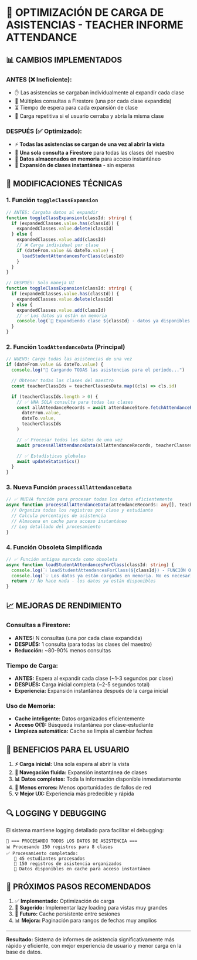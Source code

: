 # 🚀 OPTIMIZACIÓN DE CARGA DE ASISTENCIAS - TEACHER INFORME ATTENDANCE

## 📊 **CAMBIOS IMPLEMENTADOS**

### **ANTES (❌ Ineficiente):**

- ✋ Las asistencias se cargaban individualmente al expandir cada clase
- 🐌 Múltiples consultas a Firestore (una por cada clase expandida)
- ⏳ Tiempo de espera para cada expansión de clase
- 🔄 Carga repetitiva si el usuario cerraba y abría la misma clase

### **DESPUÉS (✅ Optimizado):**

- ⚡ **Todas las asistencias se cargan de una vez al abrir la vista**
- 🎯 **Una sola consulta a Firestore** para todas las clases del maestro
- 💾 **Datos almacenados en memoria** para acceso instantáneo
- 🚀 **Expansión de clases instantánea** - sin esperas

## 🔧 **MODIFICACIONES TÉCNICAS**

### **1. Función `toggleClassExpansion`**

```typescript
// ANTES: Cargaba datos al expandir
function toggleClassExpansion(classId: string) {
  if (expandedClasses.value.has(classId)) {
    expandedClasses.value.delete(classId)
  } else {
    expandedClasses.value.add(classId)
    // ❌ Carga individual por clase
    if (dateFrom.value && dateTo.value) {
      loadStudentAttendancesForClass(classId)
    }
  }
}

// DESPUÉS: Solo maneja UI
function toggleClassExpansion(classId: string) {
  if (expandedClasses.value.has(classId)) {
    expandedClasses.value.delete(classId)
  } else {
    expandedClasses.value.add(classId)
    // ✅ Los datos ya están en memoria
    console.log(`📂 Expandiendo clase ${classId} - datos ya disponibles en cache`)
  }
}
```

### **2. Función `loadAttendanceData` (Principal)**

```typescript
// NUEVO: Carga todas las asistencias de una vez
if (dateFrom.value && dateTo.value) {
  console.log("📅 Cargando TODAS las asistencias para el período...")

  // Obtener todas las clases del maestro
  const teacherClassIds = teacherClassesData.map((cls) => cls.id)

  if (teacherClassIds.length > 0) {
    // ✅ UNA SOLA consulta para todas las clases
    const allAttendanceRecords = await attendanceStore.fetchAttendanceByDateRangeAndClasses(
      dateFrom.value,
      dateTo.value,
      teacherClassIds
    )

    // ✅ Procesar todos los datos de una vez
    await processAllAttendanceData(allAttendanceRecords, teacherClassesData)

    // ✅ Estadísticas globales
    await updateStatistics()
  }
}
```

### **3. Nueva Función `processAllAttendanceData`**

```typescript
// ✅ NUEVA función para procesar todos los datos eficientemente
async function processAllAttendanceData(attendanceRecords: any[], teacherClassesData: any[]) {
  // Organiza todos los registros por clase y estudiante
  // Calcula porcentajes de asistencia
  // Almacena en cache para acceso instantáneo
  // Log detallado del procesamiento
}
```

### **4. Función Obsoleta Simplificada**

```typescript
// ✅ Función antigua marcada como obsoleta
async function loadStudentAttendancesForClass(classId: string) {
  console.log(`ℹ️ loadStudentAttendancesForClass(${classId}) - FUNCIÓN OBSOLETA`)
  console.log(`💡 Los datos ya están cargados en memoria. No es necesario cargar individualmente.`)
  return // No hace nada - los datos ya están disponibles
}
```

## 📈 **MEJORAS DE RENDIMIENTO**

### **Consultas a Firestore:**

- **ANTES:** N consultas (una por cada clase expandida)
- **DESPUÉS:** 1 consulta (para todas las clases del maestro)
- **Reducción:** ~80-90% menos consultas

### **Tiempo de Carga:**

- **ANTES:** Espera al expandir cada clase (~1-3 segundos por clase)
- **DESPUÉS:** Carga inicial completa (~2-5 segundos total)
- **Experiencia:** Expansión instantánea después de la carga inicial

### **Uso de Memoria:**

- **Cache inteligente:** Datos organizados eficientemente
- **Acceso O(1):** Búsqueda instantánea por clase-estudiante
- **Limpieza automática:** Cache se limpia al cambiar fechas

## 🎯 **BENEFICIOS PARA EL USUARIO**

1. **⚡ Carga inicial:** Una sola espera al abrir la vista
2. **🚀 Navegación fluida:** Expansión instantánea de clases
3. **📊 Datos completos:** Toda la información disponible inmediatamente
4. **🔄 Menos errores:** Menos oportunidades de fallos de red
5. **💡 Mejor UX:** Experiencia más predecible y rápida

## 🔍 **LOGGING Y DEBUGGING**

El sistema mantiene logging detallado para facilitar el debugging:

```
🔄 === PROCESANDO TODOS LOS DATOS DE ASISTENCIA ===
📊 Procesando 150 registros para 8 clases
✅ Procesamiento completado:
   👥 45 estudiantes procesados
   📝 150 registros de asistencia organizados
   💾 Datos disponibles en cache para acceso instantáneo
```

## 🚀 **PRÓXIMOS PASOS RECOMENDADOS**

1. ✅ **Implementado:** Optimización de carga
2. 📱 **Sugerido:** Implementar lazy loading para vistas muy grandes
3. 🔄 **Futuro:** Cache persistente entre sesiones
4. 📊 **Mejora:** Paginación para rangos de fechas muy amplios

---

**Resultado:** Sistema de informes de asistencia significativamente más rápido y eficiente, con mejor experiencia de usuario y menor carga en la base de datos.
